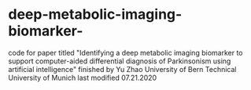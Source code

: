 # deep-metabolic-imaging-biomarker-
code for paper titled "Identifying a deep metabolic imaging biomarker to support computer-aided differential diagnosis of Parkinsonism using artificial intelligence" finished by Yu Zhao  University of Bern Technical University of Munich last modified 07.21.2020

